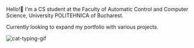   Hello!👋 I'm a CS student at the Faculty of Automatic Control and Computer Science, University POLITEHNICA of Bucharest.
  
  Currently looking to expand my portfolio with various projects.
  
  
  

<!---
VictorCaproiu/VictorCaproiu is a ✨ special ✨ repository because its `README.md` (this file) appears on your GitHub profile.
You can click the Preview link to take a look at your changes.
--->
![cat-typing-gif](https://user-images.githubusercontent.com/92605332/198081601-a95b5942-8f4a-4ea9-aeb9-ad5949023317.gif)
